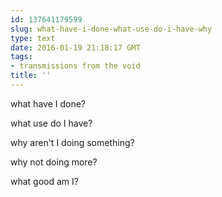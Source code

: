 ```yaml
---
id: 137641179599
slug: what-have-i-done-what-use-do-i-have-why
type: text
date: 2016-01-19 21:18:17 GMT
tags:
- transmissions from the void
title: ''
---
```

what have I done? 

what use do I have? 

why aren't I doing something?

why not doing more? 

what good am I?